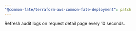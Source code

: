 ```yaml
---
"@common-fate/terraform-aws-common-fate-deployment": patch
---
```


Refresh audit logs on request detail page every 10 seconds.
